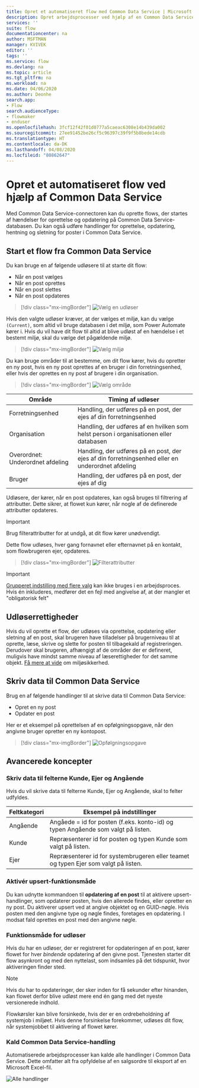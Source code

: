 ```yaml
---
title: Opret et automatiseret flow med Common Data Service | Microsoft Docs
description: Opret arbejdsprocesser ved hjælp af en Common Data Service-forbindelse og Power Automate
services: ''
suite: flow
documentationcenter: na
author: MSFTMAN
manager: KVIVEK
editor: ''
tags: ''
ms.service: flow
ms.devlang: na
ms.topic: article
ms.tgt_pltfrm: na
ms.workload: na
ms.date: 04/06/2020
ms.author: Deonhe
search.app:
- Flow
search.audienceType:
- flowmaker
- enduser
ms.openlocfilehash: 3fcf12f42f01d0777a5caeac6308e14b439da002
ms.sourcegitcommit: 27ee91452be26cf5c96397c39f9f5b8bede14cdb
ms.translationtype: HT
ms.contentlocale: da-DK
ms.lasthandoff: 04/08/2020
ms.locfileid: "80862647"
---
```

# <a name="create-an-automated-flow-by-using-common-data-service"></a>Opret et automatiseret flow ved hjælp af Common Data Service


Med Common Data Service-connectoren kan du oprette flows, der startes af hændelser for oprettelse og opdatering på Common Data Service-databasen. Du kan også udføre handlinger for oprettelse, opdatering, hentning og sletning for poster i Common Data Service.

## <a name="initiate-a-flow-from-common-data-service"></a>Start et flow fra Common Data Service

Du kan bruge en af følgende udløsere til at starte dit flow:

- Når en post vælges
- Når en post oprettes
- Når en post slettes
- Når en post opdateres


> [!div class="mx-imgBorder"]
> ![Vælg en udløser](./media/cds-connector/Triggers.png)

Hvis den valgte udløser kræver, at der vælges et miljø, kan du vælge `(Current)`, som altid vil bruge databasen i det miljø, som Power Automate kører i. Hvis du vil have dit flow til altid at blive udløst af en hændelse i et bestemt miljø, skal du vælge det pågældende miljø.

> [!div class="mx-imgBorder"]
> ![Vælg miljø](./media/cds-connector/Environments.png)

Du kan bruge områder til at bestemme, om dit flow kører, hvis du opretter en ny post, hvis en ny post oprettes af en bruger i din forretningsenhed, eller hvis der oprettes en ny post af brugere i din organisation.

> [!div class="mx-imgBorder"]
> ![Vælg område](./media/cds-connector/Scopes.png)

|Område|Timing af udløser|
| --- | --- |
|Forretningsenhed|Handling, der udføres på en post, der ejes af din forretningsenhed|
|Organisation|Handling, der udføres af en hvilken som helst person i organisationen eller databasen|
|Overordnet: Underordnet afdeling|Handling, der udføres på en post, der ejes af din forretningsenhed eller en underordnet afdeling|
|Bruger|Handling, der udføres på en post, der ejes af dig|

Udløsere, der kører, når en post opdateres, kan også bruges til filtrering af attributter. Dette sikrer, at flowet kun kører, når nogle af de definerede attributter opdateres.

> [!IMPORTANT]
> Brug filterattributter for at undgå, at dit flow kører unødvendigt.

Dette flow udløses, hver gang fornavnet eller efternavnet på en kontakt, som flowbrugeren ejer, opdateres.

> [!div class="mx-imgBorder"]
> ![Filterattributter](./media/cds-connector/FilterAttributes.png)

> [!IMPORTANT]
> [Grupperet indstilling med flere valg](/powerapps/maker/common-data-service/custom-picklists) kan ikke bruges i en arbejdsproces. Hvis én inkluderes, medfører det en fejl med angivelse af, at der mangler et "obligatorisk felt"

## <a name="trigger-privileges"></a>Udløserrettigheder

Hvis du vil oprette et flow, der udløses via oprettelse, opdatering eller sletning af en post, skal brugeren have tilladelser på brugerniveau til at oprette, læse, skrive og slette for posten til tilbagekald af registreringen. Derudover skal brugeren, afhængigt af de områder der er defineret, muligvis have mindst samme niveau af læserettigheder for det samme objekt.  [Få mere at vide](https://docs.microsoft.com/power-platform/admin/database-security) om miljøsikkerhed.

## <a name="write-data-into-common-data-service"></a>Skriv data til Common Data Service

Brug en af følgende handlinger til at skrive data til Common Data Service:

- Opret en ny post
- Opdater en post

Her er et eksempel på oprettelsen af en opfølgningsopgave, når den angivne bruger opretter en ny kontopost.  

> [!div class="mx-imgBorder"]
> ![Opfølgningsopgave](./media/cds-connector/Regarding.png)

## <a name="advanced-concepts"></a>Avancerede koncepter

### <a name="write-data-into-customer-owner-and-regarding-fields"></a>Skriv data til felterne Kunde, Ejer og Angående

Hvis du vil skrive data til felterne Kunde, Ejer og Angående, skal to felter udfyldes.

| Feltkategori | Eksempel på indstillinger |
| --- | --- |
| Angående | Angåede = id for posten (f.eks. konto-id) og typen Angående som valgt på listen. |
| Kunde | Repræsenterer id for posten og typen Kunde som valgt på listen. |
| Ejer | Repræsenterer id for systembrugeren eller teamet og typen Ejer som valgt på listen. |

### <a name="enable-upsert-behavior"></a>Aktivér upsert-funktionsmåde

Du kan udnytte kommandoen til **opdatering af en post** til at aktivere upsert-handlinger, som opdaterer posten, hvis den allerede findes, eller opretter en ny post. Du aktiverer upsert ved at angive objektet og en GUID-nøgle. Hvis posten med den angivne type og nøgle findes, foretages en opdatering. I modsat fald oprettes en post med den angivne nøgle.

### <a name="trigger-behavior"></a>Funktionsmåde for udløser

Hvis du har en udløser, der er registreret for opdateringen af en post, kører flowet for hver *bindende* opdatering af den givne post. Tjenesten starter dit flow asynkront og med den nyttelast, som indsamles på det tidspunkt, hvor aktiveringen finder sted.

> [!NOTE]
> Hvis du har to opdateringer, der sker inden for få sekunder efter hinanden, kan flowet derfor blive udløst mere end én gang med det nyeste versionerede indhold.

Flowkørsler kan blive forsinkede, hvis der er en ordrebeholdning af systemjob i miljøet.  Hvis denne forsinkelse forekommer, udløses dit flow, når systemjobbet til aktivering af flowet kører.

### <a name="call-any-common-data-service-action"></a>Kald Common Data Service-handling

Automatiserede arbejdsprocesser kan kalde alle handlinger i Common Data Service. Dette omfatter alt fra opfyldelse af en salgsordre til eksport af en Microsoft Excel-fil.

 ![Alle handlinger](./media/cds-connector/all-actions.png "alle handlinger")


